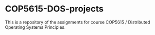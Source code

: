 # COP5615-DOS-projects
This is a repository of the assignments for course COP5615 / Distributed Operating Systems Principles.

